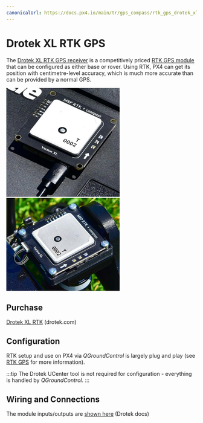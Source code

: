 ```yaml
---
canonicalUrl: https://docs.px4.io/main/tr/gps_compass/rtk_gps_drotek_xl
---
```


# Drotek XL RTK GPS

The [Drotek XL RTK GPS receiver](https://store-drotek.com/881-DP0503.html) is a competitively priced [RTK GPS module](../gps_compass/rtk_gps.md) that can be configured as either base or rover. Using RTK, PX4 can get its position with centimetre-level accuracy, which is much more accurate than can be provided by a normal GPS.

<img src="../../assets/hardware/gps/rtk_base_drotek_xl_rtk_gps.jpg" width="300px" /> <img src="../../assets/hardware/gps/rtk_rover_drotek_xl_rtk_gps.jpg" width="300px" />

## Purchase

[Drotek XL RTK](https://store-drotek.com/881-DP0503.html) (drotek.com)

## Configuration

RTK setup and use on PX4 via *QGroundControl* is largely plug and play (see [RTK GPS](../advanced_features/rtk-gps.md) for more information).

:::tip
The Drotek UCenter tool is not required for configuration - everything is handled by *QGroundControl*.
:::

## Wiring and Connections

The module inputs/outputs are [shown here](https://drotek.gitbooks.io/doc-rtk/content/rtkmodules/schematics.html#xl-rtk-module) (Drotek docs) <!-- link private 18Nov2019 -->